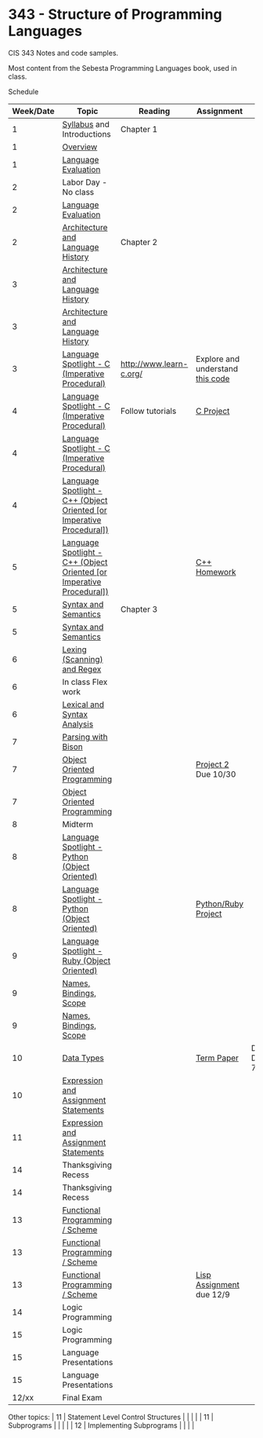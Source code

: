 # 343 - Structure of Programming Languages
CIS 343 Notes and code samples.

Most content from the Sebesta Programming Languages book, used in class.

Schedule

| Week/Date | Topic | Reading | Assignment | Notes |
|------|-------|---------|------------|-------|
| 1  | [Syllabus](./syllabus.md "Class syllabus") and Introductions | Chapter 1 | | |
| 1  | [Overview](https://gitpitch.com/irawoodring/343/master?p=overview "Overview slides") | | |
| 1  | [Language Evaluation](https://gitpitch.com/irawoodring/343/master?p=language-evaluation "Language evaluation slides") | | | |
| 2  | Labor Day - No class | | | |
| 2  | [Language Evaluation](https://gitpitch.com/irawoodring/343/master?p=language-evaluation "Language evaluation slides") | | | |
| 2  | [Architecture and Language History](https://gitpitch.com/irawoodring/343/master?p=history-and-architecture "History and Architecture lecture") | Chapter 2 | | |
| 3  | [Architecture and Language History](https://gitpitch.com/irawoodring/343/master?p=history-and-architecture "History and Architecture lecture") | | | |
| 3  | [Architecture and Language History](https://gitpitch.com/irawoodring/343/master?p=history-and-architecture "History and Architecture lecture") | | | |
| 3  | [Language Spotlight - C (Imperative Procedural)](https://gitpitch.com/irawoodring/343/master?p=c-lectures "C Lecture") | http://www.learn-c.org/ | Explore and understand [this code](https://github.com/irawoodring/pointer_perils "Pointers in C")| |
| 4  | [Language Spotlight - C (Imperative Procedural)](https://gitpitch.com/irawoodring/343/master?p=c-lectures "C Lecture") | Follow tutorials | [C Project](./assignments/reverse-file-in-c.md "Project 1 in C") | |
| 4  | [Language Spotlight - C (Imperative Procedural)](https://gitpitch.com/irawoodring/343/master?p=c-lectures "C Lecture") | |
| 4  | [Language Spotlight - C++ (Object Oriented [or Imperative Procedural])](https://gitpitch.com/irawoodring/343/master?p=cpp-lectures "C++ Lecture")| |
| 5  | [Language Spotlight - C++ (Object Oriented [or Imperative Procedural])](https://gitpitch.com/irawoodring/343/master?p=cpp-lectures "C++ Lecture")| | [C++ Homework](./assignments/basic-cpp.md "Basic C++ Class homework")| |
| 5  | [Syntax and Semantics](https://gitpitch.com/irawoodring/343/master?p=syntax-and-semantics "Syntax and Semantics Lecture") | Chapter 3 | | |
| 5  | [Syntax and Semantics](https://gitpitch.com/irawoodring/343/master?p=syntax-and-semantics "Syntax and Semantics Lecture") | | | |
| 6  | [Lexing (Scanning) and Regex](https://gitpitch.com/irawoodring/343/master?p=lexing-and-regex "Lex/Flex tutorial and info on Regex") | | | |
| 6  | In class Flex work | | | |
| 6 | [Lexical and Syntax Analysis](https://gitpitch.com/irawoodring/343/master?p=lexical-and-syntax-analysis "Lexing/Parsing notes.")| | | |
| 7  | [Parsing with Bison](https://gitpitch.com/irawoodring/343/master?p=parsing-with-bison "Parsing with Bison")| | | |
| 7  | [Object Oriented Programming](https://gitpitch.com/irawoodring/343/master?p=object-oriented-programming "ADTs and OO") | | [Project 2](https://github.com/irawoodring/343-language-creation-flex-and-bison) Due 10/30 | |
| 7  | [Object Oriented Programming](https://gitpitch.com/irawoodring/343/master?p=object-oriented-programming "ADTs and OO")  | | | |
| 8 | Midterm | | | |
| 8  | [Language Spotlight - Python (Object Oriented)](https://gitpitch.com/irawoodring/343/master?p=python-overview "Python Language Overview")| | | |
| 8  | [Language Spotlight - Python (Object Oriented)](https://gitpitch.com/irawoodring/343/master?p=python-overview "Python Language Overview")| | [Python/Ruby Project](./assignments/zork.md "RPG in OO Python")| |
| 9  | [Language Spotlight - Ruby (Object Oriented)](https://gitpitch.com/irawoodring/343/master?p=ruby-overview "Ruby Language Overview")| | | |
| 9  | [Names, Bindings, Scope](https://gitpitch.com/irawoodring/343/master?p=names-binding-scope "Names, bindings, and scope") |  | | |
| 9  | [Names, Bindings, Scope](https://gitpitch.com/irawoodring/343/master?p=names-binding-scope "Names, bindings, and scope") | | | |
| 10 | [Data Types](https://gitpitch.com/irawoodring/343/master?p=data_types "Data Types") | | [Term Paper](./assignments/term_paper.md "Term paper") | Due December 7th|
| 10 | [Expression and Assignment Statements](https://gitpitch.com/irawoodring/343/master?p=expressions_and_assignments "Expressions and Assignment Statements") | | | |
| 11 | [Expression and Assignment Statements](https://gitpitch.com/irawoodring/343/master?p=expressions_and_assignments "Expressions and Assignment Statements") | | | |
| 14 | Thanksgiving Recess | | | |
| 14 | Thanksgiving Recess | | | |
| 13 | [Functional Programming / Scheme](https://gitpitch.com/irawoodring/343/master?p=functional_languages "Functional Programming") | | | |
| 13 | [Functional Programming / Scheme](https://gitpitch.com/irawoodring/343/master?p=functional_languages "Functional Programming") | | | |
| 13 | [Functional Programming / Scheme](https://gitpitch.com/irawoodring/343/master?p=functional_languages "Functional Programming") | | [Lisp Assignment](./assignments/functional_programming.md "Functional programming assignment") due 12/9 | |
| 14 | Logic Programming | | | |
| 15 | Logic Programming | | | |
| 15 | Language Presentations | | | |
| 15 | Language Presentations | | | |
| 12/xx | Final Exam | | | |



Other topics:
| 11 | Statement Level Control Structures | | | |
| 11 | Subprograms | | | |
| 12 | Implementing Subprograms | | | |
